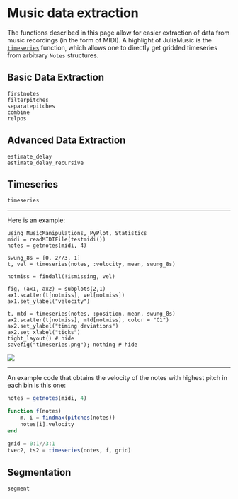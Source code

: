 # Music data extraction
The functions described in this page allow for easier extraction of data from music recordings (in the form of MIDI).
A highlight of JuliaMusic is the [`timeseries`](@ref) function, which allows one to directly get gridded timeseries from arbitrary `Notes` structures.

## Basic Data Extraction


```@docs
firstnotes
filterpitches
separatepitches
combine
relpos
```

## Advanced Data Extraction
```@docs
estimate_delay
estimate_delay_recursive
```

## Timeseries

```@docs
timeseries
```

---

Here is an example:
```@example
using MusicManipulations, PyPlot, Statistics
midi = readMIDIFile(testmidi())
notes = getnotes(midi, 4)

swung_8s = [0, 2//3, 1]
t, vel = timeseries(notes, :velocity, mean, swung_8s)

notmiss = findall(!ismissing, vel)

fig, (ax1, ax2) = subplots(2,1)
ax1.scatter(t[notmiss], vel[notmiss])
ax1.set_ylabel("velocity")

t, mtd = timeseries(notes, :position, mean, swung_8s)
ax2.scatter(t[notmiss], mtd[notmiss], color = "C1")
ax2.set_ylabel("timing deviations")
ax2.set_xlabel("ticks")
tight_layout() # hide
savefig("timeseries.png"); nothing # hide
```
![](timeseries.png)

---

An example code that obtains the velocity of the notes with highest pitch in each bin is this one:
```julia
notes = getnotes(midi, 4)

function f(notes)
    m, i = findmax(pitches(notes))
    notes[i].velocity
end

grid = 0:1//3:1
tvec2, ts2 = timeseries(notes, f, grid)
```

## Segmentation
```@docs
segment
```
